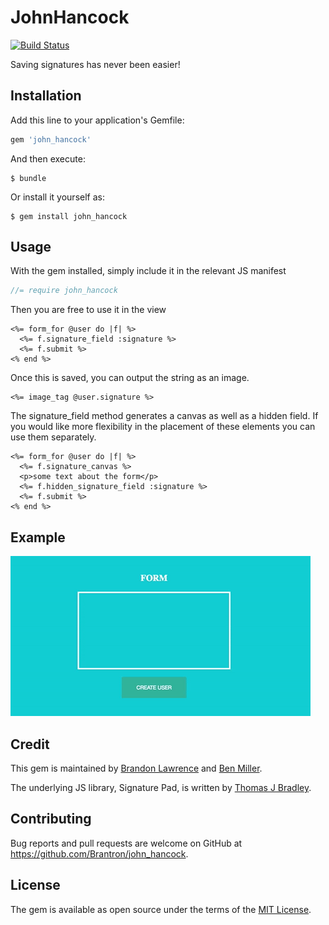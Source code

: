 # JohnHancock
[![Build Status](https://travis-ci.org/Brantron/john_hancock.svg)](https://travis-ci.org/Brantron/john_hancock)

Saving signatures has never been easier!

## Installation

Add this line to your application's Gemfile:

```ruby
gem 'john_hancock'
```

And then execute:

    $ bundle

Or install it yourself as:

    $ gem install john_hancock

## Usage

With the gem installed, simply include it in the relevant JS manifest

```javascript
//= require john_hancock
```

Then you are free to use it in the view

```erb
<%= form_for @user do |f| %>
  <%= f.signature_field :signature %>
  <%= f.submit %>
<% end %>
```

Once this is saved, you can output the string as an image.

```erb
<%= image_tag @user.signature %>
```

The signature_field method generates a canvas as well as a hidden field. If you would like more flexibility in the placement of these elements you can use them separately.

```erb
<%= form_for @user do |f| %>
  <%= f.signature_canvas %>
  <p>some text about the form</p>
  <%= f.hidden_signature_field :signature %>
  <%= f.submit %>
<% end %>

```

## Example
![Example](example/John_Hancock.gif)

## Credit

This gem is maintained by [Brandon Lawrence](https://github.com/Brantron) and [Ben Miller](https://github.com/bjmllr).

The underlying JS library, Signature Pad, is written by [Thomas J Bradley](http://thomasjbradley.ca).

## Contributing

Bug reports and pull requests are welcome on GitHub at https://github.com/Brantron/john_hancock.


## License

The gem is available as open source under the terms of the [MIT License](http://opensource.org/licenses/MIT).
